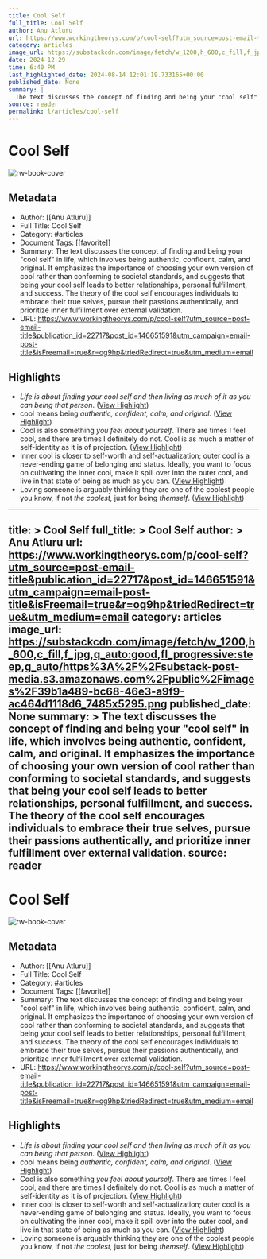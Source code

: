 ```yaml
---
title: Cool Self
full_title: Cool Self
author: Anu Atluru
url: https://www.workingtheorys.com/p/cool-self?utm_source=post-email-title&publication_id=22717&post_id=146651591&utm_campaign=email-post-title&isFreemail=true&r=og9hp&triedRedirect=true&utm_medium=email
category: articles
image_url: https://substackcdn.com/image/fetch/w_1200,h_600,c_fill,f_jpg,q_auto:good,fl_progressive:steep,g_auto/https%3A%2F%2Fsubstack-post-media.s3.amazonaws.com%2Fpublic%2Fimages%2F39b1a489-bc68-46e3-a9f9-ac464d1118d6_7485x5295.png
date: 2024-12-29
time: 6:40 PM
last_highlighted_date: 2024-08-14 12:01:19.733165+00:00
published_date: None
summary: |
  The text discusses the concept of finding and being your "cool self" in life, which involves being authentic, confident, calm, and original. It emphasizes the importance of choosing your own version of cool rather than conforming to societal standards, and suggests that being your cool self leads to better relationships, personal fulfillment, and success. The theory of the cool self encourages individuals to embrace their true selves, pursue their passions authentically, and prioritize inner fulfillment over external validation.
source: reader
permalink: l/articles/cool-self
---
```

# Cool Self

![rw-book-cover](https://substackcdn.com/image/fetch/w_1200,h_600,c_fill,f_jpg,q_auto:good,fl_progressive:steep,g_auto/https%3A%2F%2Fsubstack-post-media.s3.amazonaws.com%2Fpublic%2Fimages%2F39b1a489-bc68-46e3-a9f9-ac464d1118d6_7485x5295.png)

## Metadata
- Author: [[Anu Atluru]]
- Full Title: Cool Self
- Category: #articles
- Document Tags: [[favorite]] 
- Summary: The text discusses the concept of finding and being your "cool self" in life, which involves being authentic, confident, calm, and original. It emphasizes the importance of choosing your own version of cool rather than conforming to societal standards, and suggests that being your cool self leads to better relationships, personal fulfillment, and success. The theory of the cool self encourages individuals to embrace their true selves, pursue their passions authentically, and prioritize inner fulfillment over external validation.
- URL: https://www.workingtheorys.com/p/cool-self?utm_source=post-email-title&publication_id=22717&post_id=146651591&utm_campaign=email-post-title&isFreemail=true&r=og9hp&triedRedirect=true&utm_medium=email

## Highlights
- *Life is about finding your cool self and then living as much of it as you can being that person*. ([View Highlight](https://read.readwise.io/read/01j58c0bb38s3e8znka9n6bppw))
- cool means being *authentic, confident, calm, and original*. ([View Highlight](https://read.readwise.io/read/01j58c169e2zs7mwz28vyh3v0h))
- Cool is also something *you feel about yourself*. There are times I feel cool, and there are times I definitely do not. Cool is as much a matter of self-identity as it is of projection. ([View Highlight](https://read.readwise.io/read/01j58c248t6azv0zdm94kmngv2))
- Inner cool is closer to self-worth and self-actualization; outer cool is a never-ending game of belonging and status. Ideally, you want to focus on cultivating the inner cool, make it spill over into the outer cool, and live in that state of being as much as you can. ([View Highlight](https://read.readwise.io/read/01j58c2j62w6986r070mjzchrc))
- Loving someone is arguably thinking they are one of the coolest people you know, if not *the coolest,* just for being *themself*. ([View Highlight](https://read.readwise.io/read/01j58c7408svbtcw0ytwkfxhz1))


---
title: >
  Cool Self
full_title: >
  Cool Self
author: >
  Anu Atluru
url: https://www.workingtheorys.com/p/cool-self?utm_source=post-email-title&publication_id=22717&post_id=146651591&utm_campaign=email-post-title&isFreemail=true&r=og9hp&triedRedirect=true&utm_medium=email
category: articles
image_url: https://substackcdn.com/image/fetch/w_1200,h_600,c_fill,f_jpg,q_auto:good,fl_progressive:steep,g_auto/https%3A%2F%2Fsubstack-post-media.s3.amazonaws.com%2Fpublic%2Fimages%2F39b1a489-bc68-46e3-a9f9-ac464d1118d6_7485x5295.png
published_date: None
summary: >
  The text discusses the concept of finding and being your "cool self" in life, which involves being authentic, confident, calm, and original. It emphasizes the importance of choosing your own version of cool rather than conforming to societal standards, and suggests that being your cool self leads to better relationships, personal fulfillment, and success. The theory of the cool self encourages individuals to embrace their true selves, pursue their passions authentically, and prioritize inner fulfillment over external validation.
source: reader
---
# Cool Self

![rw-book-cover](https://substackcdn.com/image/fetch/w_1200,h_600,c_fill,f_jpg,q_auto:good,fl_progressive:steep,g_auto/https%3A%2F%2Fsubstack-post-media.s3.amazonaws.com%2Fpublic%2Fimages%2F39b1a489-bc68-46e3-a9f9-ac464d1118d6_7485x5295.png)

## Metadata
- Author: [[Anu Atluru]]
- Full Title: Cool Self
- Category: #articles
- Document Tags: [[favorite]] 
- Summary: The text discusses the concept of finding and being your "cool self" in life, which involves being authentic, confident, calm, and original. It emphasizes the importance of choosing your own version of cool rather than conforming to societal standards, and suggests that being your cool self leads to better relationships, personal fulfillment, and success. The theory of the cool self encourages individuals to embrace their true selves, pursue their passions authentically, and prioritize inner fulfillment over external validation.
- URL: https://www.workingtheorys.com/p/cool-self?utm_source=post-email-title&publication_id=22717&post_id=146651591&utm_campaign=email-post-title&isFreemail=true&r=og9hp&triedRedirect=true&utm_medium=email

## Highlights
- *Life is about finding your cool self and then living as much of it as you can being that person*. ([View Highlight](https://read.readwise.io/read/01j58c0bb38s3e8znka9n6bppw))
- cool means being *authentic, confident, calm, and original*. ([View Highlight](https://read.readwise.io/read/01j58c169e2zs7mwz28vyh3v0h))
- Cool is also something *you feel about yourself*. There are times I feel cool, and there are times I definitely do not. Cool is as much a matter of self-identity as it is of projection. ([View Highlight](https://read.readwise.io/read/01j58c248t6azv0zdm94kmngv2))
- Inner cool is closer to self-worth and self-actualization; outer cool is a never-ending game of belonging and status. Ideally, you want to focus on cultivating the inner cool, make it spill over into the outer cool, and live in that state of being as much as you can. ([View Highlight](https://read.readwise.io/read/01j58c2j62w6986r070mjzchrc))
- Loving someone is arguably thinking they are one of the coolest people you know, if not *the coolest,* just for being *themself*. ([View Highlight](https://read.readwise.io/read/01j58c7408svbtcw0ytwkfxhz1))


